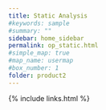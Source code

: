 ```yaml
---
title: Static Analysis
#keywords: sample
#summary: ""
sidebar: home_sidebar
permalink: op_static.html
#simple_map: true
#map_name: usermap
#box_number: 1
folder: product2
---
```



{% include links.html %}
